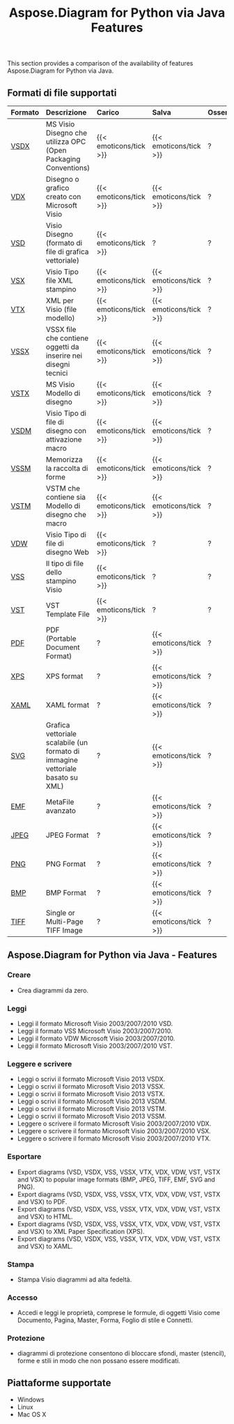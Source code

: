 ﻿---
title: Aspose.Diagram for Python via Java Features
type: docs
weight: 10
url: /it/java/aspose-diagram-for-python-via-java-features/
---
This section provides a comparison of the availability of features Aspose.Diagram for Python via Java.
## **Formati di file supportati**

|**Formato**|**Descrizione**|**Carico**|**Salva**|**Osservazioni**|
|:- |:- |:- |:- |:- |
|[VSDX](https://docs.fileformat.com/visio/vsdx/)|MS Visio Disegno che utilizza OPC (Open Packaging Conventions)|{{< emoticons/tick >}}|{{< emoticons/tick >}}|?|
|[VDX](https://docs.fileformat.com/visio/vdx/)|Disegno o grafico creato con Microsoft Visio|{{< emoticons/tick >}}|{{< emoticons/tick >}}|?|
|[VSD](https://docs.fileformat.com/visio/vsd/)|Visio Disegno (formato di file di grafica vettoriale)|{{< emoticons/tick >}}|?|?|
|[VSX](https://docs.fileformat.com/visio/vsx/)|Visio Tipo file XML stampino|{{< emoticons/tick >}}|{{< emoticons/tick >}}|?|
|[VTX](https://docs.fileformat.com/visio/vtx/)|XML per Visio (file modello)|{{< emoticons/tick >}}|{{< emoticons/tick >}}|?|
|[VSSX](https://docs.fileformat.com/visio/vssx/)|VSSX file che contiene oggetti da inserire nei disegni tecnici|{{< emoticons/tick >}}|{{< emoticons/tick >}}|?|
|[VSTX](https://docs.fileformat.com/visio/vstx/)|MS Visio Modello di disegno|{{< emoticons/tick >}}|{{< emoticons/tick >}}|?|
|[VSDM](https://docs.fileformat.com/visio/vsdm/)|Visio Tipo di file di disegno con attivazione macro|{{< emoticons/tick >}}|{{< emoticons/tick >}}|?|
|[VSSM](https://docs.fileformat.com/visio/vssm/)|Memorizza la raccolta di forme|{{< emoticons/tick >}}|{{< emoticons/tick >}}|?|
|[VSTM](https://docs.fileformat.com/visio/vstm/)|VSTM che contiene sia Modello di disegno che macro|{{< emoticons/tick >}}|{{< emoticons/tick >}}|?|
|[VDW](https://docs.fileformat.com/visio/vdw/)|Visio Tipo di file di disegno Web|{{< emoticons/tick >}}|?|?|
|[VSS](https://docs.fileformat.com/visio/vss/)|Il tipo di file dello stampino Visio|{{< emoticons/tick >}}|?|?|
|[VST](https://docs.fileformat.com/visio/vst/)|VST Template File|{{< emoticons/tick >}}|?|?|
|[PDF](https://docs.fileformat.com/pdf/)|PDF (Portable Document Format)|?|{{< emoticons/tick >}}|?|
|[XPS](https://docs.fileformat.com/page-description-language/xps/)|XPS format|?|{{< emoticons/tick >}}|?|
|[XAML](https://docs.fileformat.com/web/xaml/)|XAML format|?|{{< emoticons/tick >}}|?|
|[SVG](https://docs.fileformat.com/specification/page-description-language/svg/)|Grafica vettoriale scalabile (un formato di immagine vettoriale basato su XML)|?|{{< emoticons/tick >}}|?|
|[EMF](https://docs.fileformat.com/image/emf/)|MetaFile avanzato|?|{{< emoticons/tick >}}|?|
|[JPEG](https://docs.fileformat.com/image/jpeg/)|JPEG Format|?|{{< emoticons/tick >}}|?|
|[PNG](https://docs.fileformat.com/image/png/)|PNG Format|?|{{< emoticons/tick >}}|?|
|[BMP](https://docs.fileformat.com/image/bmp/)|BMP Format|?|{{< emoticons/tick >}}|?|
|[TIFF](https://docs.fileformat.com/image/tiff/)|Single or Multi-Page TIFF Image|?|{{< emoticons/tick >}}|?|
## **Aspose.Diagram for Python via Java - Features**
### **Creare**
- Crea diagrammi da zero.
### **Leggi**
- Leggi il formato Microsoft Visio 2003/2007/2010 VSD.
- Leggi il formato VSS Microsoft Visio 2003/2007/2010.
- Leggi il formato VDW Microsoft Visio 2003/2007/2010.
- Leggi il formato Microsoft Visio 2003/2007/2010 VST.
### **Leggere e scrivere**
- Leggi o scrivi il formato Microsoft Visio 2013 VSDX.
- Leggi o scrivi il formato Microsoft Visio 2013 VSSX.
- Leggi o scrivi il formato Microsoft Visio 2013 VSTX.
- Leggi o scrivi il formato Microsoft Visio 2013 VSDM.
- Leggi o scrivi il formato Microsoft Visio 2013 VSTM.
- Leggi o scrivi il formato Microsoft Visio 2013 VSSM.
- Leggere o scrivere il formato Microsoft Visio 2003/2007/2010 VDX.
- Leggere o scrivere il formato Microsoft Visio 2003/2007/2010 VSX.
- Leggere o scrivere il formato Microsoft Visio 2003/2007/2010 VTX.
### **Esportare**
- Export diagrams (VSD, VSDX, VSS, VSSX, VTX, VDX, VDW, VST, VSTX and VSX) to popular image formats (BMP, JPEG, TIFF, EMF, SVG and PNG).
- Export diagrams (VSD, VSDX, VSS, VSSX, VTX, VDX, VDW, VST, VSTX and VSX) to PDF.
- Export diagrams (VSD, VSDX, VSS, VSSX, VTX, VDX, VDW, VST, VSTX and VSX) to HTML.
- Export diagrams (VSD, VSDX, VSS, VSSX, VTX, VDX, VDW, VST, VSTX and VSX) to XML Paper Specification (XPS).
- Export diagrams (VSD, VSDX, VSS, VSSX, VTX, VDX, VDW, VST, VSTX and VSX) to XAML.
### **Stampa**
- Stampa Visio diagrammi ad alta fedeltà.
### **Accesso**
- Accedi e leggi le proprietà, comprese le formule, di oggetti Visio come Documento, Pagina, Master, Forma, Foglio di stile e Connetti.
### **Protezione**
- diagrammi di protezione consentono di bloccare sfondi, master (stencil), forme e stili in modo che non possano essere modificati.
## **Piattaforme supportate**
- Windows
- Linux
- Mac OS X
